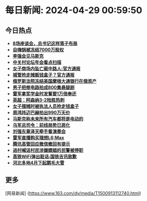 
# 每日新闻: 2024-04-29 00:59:50
## 今日热点

- **[8场座谈会，总书记这样落子布局](https://www.163.com/search?keyword=8%E5%9C%BA%E5%BA%A7%E8%B0%88%E4%BC%9A%EF%BC%8C%E6%80%BB%E4%B9%A6%E8%AE%B0%E8%BF%99%E6%A0%B7%E8%90%BD%E5%AD%90%E5%B8%83%E5%B1%80)**
- **[自嗨锅被冻结7000万股权](https://www.163.com/search?keyword=%E8%87%AA%E5%97%A8%E9%94%85%E8%A2%AB%E5%86%BB%E7%BB%937000%E4%B8%87%E8%82%A1%E6%9D%83)**
- **[李强会见马斯克](https://www.163.com/search?keyword=%E6%9D%8E%E5%BC%BA%E4%BC%9A%E8%A7%81%E9%A9%AC%E6%96%AF%E5%85%8B)**
- **[中关村论坛年会看点扫描](https://www.163.com/search?keyword=%E4%B8%AD%E5%85%B3%E6%9D%91%E8%AE%BA%E5%9D%9B%E5%B9%B4%E4%BC%9A%E7%9C%8B%E7%82%B9%E6%89%AB%E6%8F%8F)**
- **[女子商场内坠亡砸中路人:官方通报](https://www.163.com/search?keyword=%E5%A5%B3%E5%AD%90%E5%95%86%E5%9C%BA%E5%86%85%E5%9D%A0%E4%BA%A1%E7%A0%B8%E4%B8%AD%E8%B7%AF%E4%BA%BA+%E5%AE%98%E6%96%B9%E9%80%9A%E6%8A%A5)**
- **[城管抢走摊贩钱盒子？官方通报](https://www.163.com/search?keyword=%E5%9F%8E%E7%AE%A1%E6%8A%A2%E8%B5%B0%E6%91%8A%E8%B4%A9%E9%92%B1%E7%9B%92%E5%AD%90%EF%BC%9F%E5%AE%98%E6%96%B9%E9%80%9A%E6%8A%A5)**
- **[俄罗斯法院冻结美国摩根大通银行在俄资产](https://www.163.com/search?keyword=%E4%BF%84%E7%BD%97%E6%96%AF%E6%B3%95%E9%99%A2%E5%86%BB%E7%BB%93%E7%BE%8E%E5%9B%BD%E6%91%A9%E6%A0%B9%E5%A4%A7%E9%80%9A%E9%93%B6%E8%A1%8C%E5%9C%A8%E4%BF%84%E8%B5%84%E4%BA%A7)**
- **[男子把修电路拍成800集悬疑剧](https://www.163.com/search?keyword=%E7%94%B7%E5%AD%90%E6%8A%8A%E4%BF%AE%E7%94%B5%E8%B7%AF%E6%8B%8D%E6%88%90800%E9%9B%86%E6%82%AC%E7%96%91%E5%89%A7)**
- **[雷军拿奖学金时发誓要1万倍奉还](https://www.163.com/search?keyword=%E9%9B%B7%E5%86%9B%E6%8B%BF%E5%A5%96%E5%AD%A6%E9%87%91%E6%97%B6%E5%8F%91%E8%AA%93%E8%A6%811%E4%B8%87%E5%80%8D%E5%A5%89%E8%BF%98)**
- **[英超：阿森纳3-2险胜热刺](https://www.163.com/search?keyword=%E8%8B%B1%E8%B6%85%EF%BC%9A%E9%98%BF%E6%A3%AE%E7%BA%B33-2%E9%99%A9%E8%83%9C%E7%83%AD%E5%88%BA)**
- **[女子摆摊时被执法人员抢走钱盒子](https://www.163.com/search?keyword=%E5%A5%B3%E5%AD%90%E6%91%86%E6%91%8A%E6%97%B6%E8%A2%AB%E6%89%A7%E6%B3%95%E4%BA%BA%E5%91%98%E6%8A%A2%E8%B5%B0%E9%92%B1%E7%9B%92%E5%AD%90)**
- **[周鸿祎迈巴赫拍出990万天价](https://www.163.com/search?keyword=%E5%91%A8%E9%B8%BF%E7%A5%8E%E8%BF%88%E5%B7%B4%E8%B5%AB%E6%8B%8D%E5%87%BA990%E4%B8%87%E5%A4%A9%E4%BB%B7)**
- **[马斯克称未来所有汽车都将是电动的](https://www.163.com/search?keyword=%E9%A9%AC%E6%96%AF%E5%85%8B%E7%A7%B0%E6%9C%AA%E6%9D%A5%E6%89%80%E6%9C%89%E6%B1%BD%E8%BD%A6%E9%83%BD%E5%B0%86%E6%98%AF%E7%94%B5%E5%8A%A8%E7%9A%84)**
- **[乌军总司令：前线局势已恶化](https://www.163.com/search?keyword=%E4%B9%8C%E5%86%9B%E6%80%BB%E5%8F%B8%E4%BB%A4%EF%BC%9A%E5%89%8D%E7%BA%BF%E5%B1%80%E5%8A%BF%E5%B7%B2%E6%81%B6%E5%8C%96)**
- **[刘强东章泽天牵手看演奏会](https://www.163.com/search?keyword=%E5%88%98%E5%BC%BA%E4%B8%9C%E7%AB%A0%E6%B3%BD%E5%A4%A9%E7%89%B5%E6%89%8B%E7%9C%8B%E6%BC%94%E5%A5%8F%E4%BC%9A)**
- **[雷军直播购买理想L6:Max](https://www.163.com/search?keyword=%E9%9B%B7%E5%86%9B%E7%9B%B4%E6%92%AD%E8%B4%AD%E4%B9%B0%E7%90%86%E6%83%B3L6+Max)**
- **[腾讯高管回应微信撤回有提示](https://www.163.com/search?keyword=%E8%85%BE%E8%AE%AF%E9%AB%98%E7%AE%A1%E5%9B%9E%E5%BA%94%E5%BE%AE%E4%BF%A1%E6%92%A4%E5%9B%9E%E6%9C%89%E6%8F%90%E7%A4%BA)**
- **[进村喊话村民涉嫌嫖娼的民警被停职](https://www.163.com/search?keyword=%E8%BF%9B%E6%9D%91%E5%96%8A%E8%AF%9D%E6%9D%91%E6%B0%91%E6%B6%89%E5%AB%8C%E5%AB%96%E5%A8%BC%E7%9A%84%E6%B0%91%E8%AD%A6%E8%A2%AB%E5%81%9C%E8%81%8C)**
- **[高铁WiFi弹出脏话:国铁吉讯致歉](https://www.163.com/search?keyword=%E9%AB%98%E9%93%81WiFi%E5%BC%B9%E5%87%BA%E8%84%8F%E8%AF%9D+%E5%9B%BD%E9%93%81%E5%90%89%E8%AE%AF%E8%87%B4%E6%AD%89)**
- **[河北多地4月下起鹅毛大雪](https://www.163.com/search?keyword=%E6%B2%B3%E5%8C%97%E5%A4%9A%E5%9C%B04%E6%9C%88%E4%B8%8B%E8%B5%B7%E9%B9%85%E6%AF%9B%E5%A4%A7%E9%9B%AA)**

## 更多
[网易新闻] (https://www.163.com/dy/media/T1500913112740.html)
